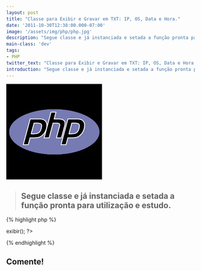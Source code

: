 ```yaml
---
layout: post
title: "Classe para Exibir e Gravar em TXT: IP, OS, Data e Hora."
date: '2011-10-30T12:38:00.000-07:00'
image: '/assets/img/php/php.jpg'
description: "Segue classe e já instanciada e setada a função pronta para utilização e estudo ."
main-class: 'dev'
tags:
- PHP
twitter_text: "Classe para Exibir e Gravar em TXT: IP, OS, Data e Hora."
introduction: "Segue classe e já instanciada e setada a função pronta para utilização e estudo."
---
```


![Classe para Exibir e Gravar em TXT: IP, OS, Data e Hora](/assets/img/php/php.jpg "Classe para Exibir e Gravar em TXT: IP, OS, Data e Hora")

> ## Segue classe e já instanciada e setada a função pronta para utilização e estudo.

{% highlight php %}
<?php
 class Dados{
 
	 function exibir(){
	 
		 $ip = ($_SERVER['REMOTE_ADDR']);
		 $browser = ($_SERVER['HTTP_USER_AGENT']);
		 $data = date('d/m/Y H:i:s');
		 
		 //ARQUIVO TXT
		 $arquivo = "estatisticas.txt";
		 
		 echo 'Número IP: '.$ip.' ';
		 echo 'Navegador: ';
		 
		 if (strchr($browser, 'Firefox'))
		 {
		  	$nav = 'Firefox ';
		  }
		  elseif (strchr($browser, 'Chromium')){
		  	$nav = 'Chromium ';
		  }
		  	elseif (strchr($browser, 'Chrome')){
		  	$nav = 'Chrome ';
		  }
		  	elseif (strchr($browser, 'Opera')){
		  	$nav = 'Opera ';
		  }
		  	elseif (strchr($browser, 'Windows')){
		  	$nav = 'Internet Explorer ';
		  }else{
		  	$nav = 'Outro Navegador ';
		 }
		 echo $nav.'';
		 echo 'Sistema Operacional:  ';
		 if (strchr($browser, 'Linux')){
		 	$os = 'Linux ';
		 }
		 elseif (strchr($browser, 'Windows')){
		 	$os = 'Windows ';
		 }else{
		 	$os = 'Outro Sistema ';
		 }
		 
		 echo $os.'Data e Hora: '.$data;
		 
		 //PREPARA O CONTEÚDO A SER GRAVADO		 
		 $conteudo = "Ip: $ip\r\nSistema: $os\r\nNavegador: $nav\r\nData e Hora: $data\r\n\r\n";
		 
		 //TENTA ABRIR O ARQUIVO TXT
		 if (!$abrir = fopen($arquivo, "a")) {
		 	echo "Erro abrindo arquivo ($arquivo)";
		 	exit;
		 }
		 
		 //ESCREVE NO ARQUIVO TXT
		 if (!fwrite($abrir, $conteudo)){
		 	print "Erro escrevendo no arquivo ($arquivo)";
		 	exit;
		 }
		 
		 //FECHA O ARQUIVO
		 fclose($abrir);
		 
	 }//fim da função da exbir();
	 
}//fim da class Dados

 $mostrar = new Dados();
 $mostrar->exibir();
 
?>
{% endhighlight %}

## Comente!

<script async src="https://pagead2.googlesyndication.com/pagead/js/adsbygoogle.js"></script>

<!-- Informat -->
<ins class="adsbygoogle"
 style="display:block"
 data-ad-client="ca-pub-2838251107855362"
 data-ad-slot="2327980059"
 data-ad-format="auto"
 data-full-width-responsive="true"></ins>

<script>
(adsbygoogle = window.adsbygoogle || []).push({});
</script>

